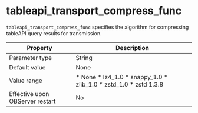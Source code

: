 tableapi_transport_compress_func 
=====================================================

`tableapi_transport_compress_func` specifies the algorithm for compressing tableAPI query results for transmission. 


|          **Property**           |                                                                                                                                           **Description**                                                                                                                                            |
|---------------------------------|------------------------------------------------------------------------------------------------------------------------------------------------------------------------------------------------------------------------------------------------------------------------------------------------------|
| Parameter type                  | String                                                                                                                                                                                                                                                                                               |
| Default value                   | None                                                                                                                                                                                                                                                                                                 |
| Value range                     | * None   * lz4_1.0   * snappy_1.0   * zlib_1.0   * zstd_1.0   * zstd 1.3.8    |
| Effective upon OBServer restart | No                                                                                                                                                                                                                                                                                                   |



